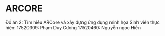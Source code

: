 # ARCORE
Đồ án 2: Tìm hiểu ARCore và xây dựng ứng dụng minh họa
Sinh viên thực hiện:
17520309: Phạm Duy Cường
17520460: Nguyễn ngọc Hiển

